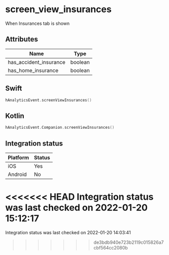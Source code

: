 # screen_view_insurances
When Insurances tab is shown

## Attributes

| Name      | Type |
| ----------- | ----------- |
| has_accident_insurance      | boolean       |
| has_home_insurance      | boolean       |

## Swift

```swift
hAnalyticsEvent.screenViewInsurances()
```

## Kotlin

```kotlin
hAnalyticsEvent.Companion.screenViewInsurances()
```

## Integration status

| Platform      | Status |
| ----------- | ----------- |
| iOS      |    Yes    |
| Android      | No       |

<<<<<<< HEAD
Integration status was last checked on 2022-01-20 15:12:17
=======
Integration status was last checked on 2022-01-20 14:03:41
>>>>>>> de3bdb940e723b2119c015826a7cbf564cc2080b
